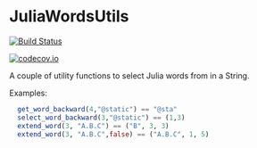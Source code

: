 # JuliaWordsUtils

[![Build Status](https://travis-ci.org/jonathanBieler/JuliaWordsUtils.jl.svg?branch=master)](https://travis-ci.org/jonathanBieler/JuliaWordsUtils.jl)

[![codecov.io](http://codecov.io/github/jonathanBieler/JuliaWordsUtils.jl/coverage.svg?branch=master)](http://codecov.io/github/jonathanBieler/JuliaWordsUtils.jl?branch=master)

A couple of utility functions to select Julia words from in a String.

Examples:

```julia
  get_word_backward(4,"@static") == "@sta"
  select_word_backward(3,"@static") == (1,3)
  extend_word(3, "A.B.C") == ("B", 3, 3)
  extend_word(3, "A.B.C",false) == ("A.B.C", 1, 5)
```
